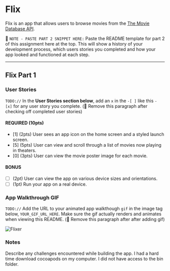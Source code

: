 # Flix

Flix is an app that allows users to browse movies from the [The Movie Database API](http://docs.themoviedb.apiary.io/#).

📝 `NOTE - PASTE PART 2 SNIPPET HERE:` Paste the README template for part 2 of this assignment here at the top. This will show a history of your development process, which users stories you completed and how your app looked and functioned at each step.

---

## Flix Part 1

### User Stories
`TODO://` In the **User Stories section below**, add an `x` in the `-[ ]` like this `- [x]` for any user story you complete. (🚫 Remove this paragraph after checking off completed user stories)

#### REQUIRED (10pts)
- [1] (2pts) User sees an app icon on the home screen and a styled launch screen.
- [5] (5pts) User can view and scroll through a list of movies now playing in theaters.
- [0] (3pts) User can view the movie poster image for each movie.

#### BONUS
- [ ] (2pt) User can view the app on various device sizes and orientations.
- [ ] (1pt) Run your app on a real device.

### App Walkthrough GIF
`TODO://` Add the URL to your animated app walkthough `gif` in the image tag below, `YOUR_GIF_URL_HERE`. Make sure the gif actually renders and animates when viewing this README. (🚫 Remove this paragraph after after adding gif)

![Flixer](https://user-images.githubusercontent.com/78570619/155835092-c06c1d89-a81e-4ba6-8fdf-f82aa9be371b.gif)
<br>

### Notes
Describe any challenges encountered while building the app.
I had a hard time download cocoapods on my computer. I did not have access to the bin folder.
